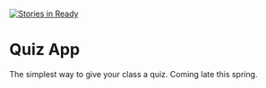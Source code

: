 [![Stories in Ready](https://badge.waffle.io/lachlanjc/quizapp.png?label=ready)](https://waffle.io/lachlanjc/quizapp)

Quiz App
=======

The simplest way to give your class a quiz. Coming late this spring.
